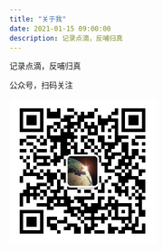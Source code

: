 ```yaml
---
title: "关于我"
date: 2021-01-15 09:00:00
description: 记录点滴，反哺归真
---
```


记录点滴，反哺归真

公众号，扫码关注

![扫码关注](qrcode_for_weixin.jpg)
